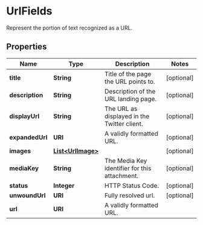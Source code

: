 

# UrlFields

Represent the portion of text recognized as a URL.

## Properties

| Name | Type | Description | Notes |
|------------ | ------------- | ------------- | -------------|
|**title** | **String** | Title of the page the URL points to. |  [optional] |
|**description** | **String** | Description of the URL landing page. |  [optional] |
|**displayUrl** | **String** | The URL as displayed in the Twitter client. |  [optional] |
|**expandedUrl** | **URI** | A validly formatted URL. |  [optional] |
|**images** | [**List&lt;UrlImage&gt;**](UrlImage.md) |  |  [optional] |
|**mediaKey** | **String** | The Media Key identifier for this attachment. |  [optional] |
|**status** | **Integer** | HTTP Status Code. |  [optional] |
|**unwoundUrl** | **URI** | Fully resolved url. |  [optional] |
|**url** | **URI** | A validly formatted URL. |  |



